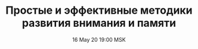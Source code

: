 ---
title: "Простые и эффективные методики развития внимания и памяти"
date: "16 May 20 19:00 MSK"
draft: false
speakers: ["aleksei-c"] 
---